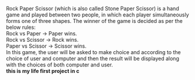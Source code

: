 Rock Paper Scissor (which is also called Stone Paper Scissor) is a hand game and played between two people, in which each player simultaneously forms one of three shapes. The winner of the game is decided as per the below rules:
<br>
Rock vs Paper -> Paper wins.
<br>
Rock vs Scissor -> Rock wins.
<br>
Paper vs Scissor -> Scissor wins.
<br>
In this game, the user will be asked to make choice and according to the choice of user and computer and then the result will be displayed along with the choices of both computer and user.
<br>
<b>this is my life  first project in c <b>
